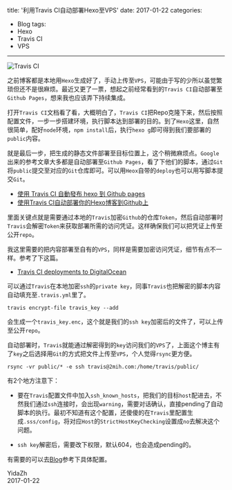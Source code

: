 title: '利用Travis CI自动部署Hexo至VPS'
date: 2017-01-22
categories:
- Blog
tags:
- Hexo
- Travis CI
- VPS

---

![Travis CI](https://o35qld6sq.qnssl.com/img/Travis-CI-logo.jpg)

之前博客都是本地用`Hexo`生成好了，手动上传至`VPS`，可能由于写的少所以虽觉繁琐但还不是很麻烦。最近又更了一票，想起之前经常看到的`Travis CI`自动部署至`Github Pages`，想来我也应该弄下持续集成。

打开`Travis CI`文档看了看，大概明白了，`Travis CI`把Repo克隆下来，然后按照配置文件，一步一步搭建环境，执行脚本达到部署的目的。到了`Hexo`这里，自然很简单，配好`node`环境，`npm install`后，执行`hexo g`即可得到我们要部署的`public`内容。

<!--more-->

就是最后一步，把生成的静态文件部署至目标位置上，这个稍微麻烦点。`Google`出来的参考文章大多都是自动部署至`Github Pages`，看了下他们的脚本，通过`Git`将`public`提交至对应的`Git`仓库即可。可以用`Heox`自带的`deploy`也可以用写脚本提交`Git`。
 - [使用 Travis CI 自動發布 hexo 到 Github pages](https://levirve.github.io/2016/hexo-deploy-through-travisci/)
 - [使用Travis CI自动部署你的Hexo博客到Github上](https://xin053.github.io/2016/06/05/Travis%20CI%E8%87%AA%E5%8A%A8%E9%83%A8%E7%BD%B2Hexo%E5%8D%9A%E5%AE%A2%E5%88%B0Github/)

里面关键点就是需要通过本地的`Travis`加密`Github`的仓库`Token`，然后自动部署时`Travis`会解密`Token`来获取部署所需的访问凭证。这样确保我们可以把凭证上传至公开`repo`。

我这里需要的把内容部署至自有的`VPS`，同样是需要加密访问凭证，细节有点不一样。参考了下这篇。
 - [Travis CI deployments to DigitalOcean](https://kjaer.io/travis/)

可以通过`Travis`在本地加密`ssh`的`private key`，同事`Travis`也把解密的脚本内容自动填充至`.travis.yml`里了。
```
travis encrypt-file travis_key --add
```
会生成一个`travis_key.enc`，这个就是我们的`ssh key`加密后的文件了，可以上传至公开`repo`。

自动部署时，`Travis`就能通过解密得到的`key`访问我们的`VPS`了，上面这个博主有了`key`之后选择用`Git`的方式把文件上传至`VPS`，个人觉得`rsync`更方便。
```
rsync -vr public/* -e ssh travis@2mih.com:/home/travis/public/
```

有2个地方注意下：
 - 要在`Travis`配置文件中加入`ssh_known_hosts`，把我们的目标`host`配进去，不然我们通过`ssh`连接时，会出现`warning`，需要对话确认，直接pending了自动脚本的执行。最初不知道有这个配置，还傻傻的在`Travis`里配置生成`.sss/config`，将对应`Host`的`StrictHostKeyChecking`设置成`no`去解决这个问题。

- `ssh key`解密后，需要改下权限，默认604，也会造成pending的。

有需要的可以去[Blog](https://github.com/yidazh/blog)参考下具体配置。

YidaZh  
2017-01-22

